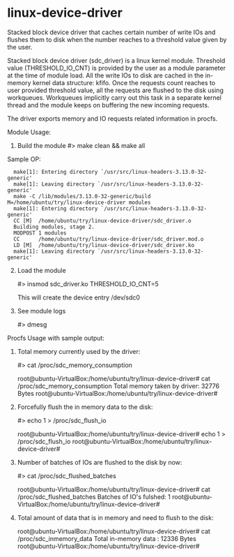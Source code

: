 # linux-device-driver
Stacked block device driver that caches certain number of write IOs and flushes them to disk when the number reaches to a threshold value given by the user.

Stacked block device driver (sdc_driver) is a linux kernel module.
Threshold value (THRESHOLD_IO_CNT) is provided by the user as a module parameter at the time of module load.
All the write IOs to disk are cached in the in-memory kernel data structure: kfifo.
Once the requests count reaches to user provided threshold value, all the requests are flushed to the disk using workqueues.
Workqueues implicitly carry out this task in a separate kernel thread and the module keeps on buffering the new incoming requests.

The driver exports memory and IO requests related information in procfs.

Module Usage:
1. Build the module
      #> make clean && make all
      
Sample OP:

      make[1]: Entering directory `/usr/src/linux-headers-3.13.0-32-generic'
      make[1]: Leaving directory `/usr/src/linux-headers-3.13.0-32-generic'
      make -C /lib/modules/3.13.0-32-generic/build M=/home/ubuntu/try/linux-device-driver modules
      make[1]: Entering directory `/usr/src/linux-headers-3.13.0-32-generic'
      CC [M]  /home/ubuntu/try/linux-device-driver/sdc_driver.o
      Building modules, stage 2.
      MODPOST 1 modules
      CC      /home/ubuntu/try/linux-device-driver/sdc_driver.mod.o
      LD [M]  /home/ubuntu/try/linux-device-driver/sdc_driver.ko
      make[1]: Leaving directory `/usr/src/linux-headers-3.13.0-32-generic'

2. Load the module

      #> insmod sdc_driver.ko THRESHOLD_IO_CNT=5
  
    This will create the device entry /dev/sdc0
    
3. See module logs

      #> dmesg


Procfs Usage with sample output:
1. Total memory currently used by the driver:
    
    #> cat /proc/sdc_memory_consumption

      root@ubuntu-VirtualBox:/home/ubuntu/try/linux-device-driver# cat /proc/sdc_memory_consumption
      Total memory taken by driver: 32776 Bytes
      root@ubuntu-VirtualBox:/home/ubuntu/try/linux-device-driver# 
      
2. Forcefully flush the in memory data to the disk:

    #> echo 1 > /proc/sdc_flush_io

      root@ubuntu-VirtualBox:/home/ubuntu/try/linux-device-driver# echo 1 > /proc/sdc_flush_io
      root@ubuntu-VirtualBox:/home/ubuntu/try/linux-device-driver# 

3. Number of batches of IOs are flushed to the disk by now:

    #> cat /proc/sdc_flushed_batches 
    
    root@ubuntu-VirtualBox:/home/ubuntu/try/linux-device-driver# cat /proc/sdc_flushed_batches 
    Batches of IO's fulshed: 1
    root@ubuntu-VirtualBox:/home/ubuntu/try/linux-device-driver#
    
4. Total amount of data that is in memory and need to flush to the disk:

    root@ubuntu-VirtualBox:/home/ubuntu/try/linux-device-driver# cat /proc/sdc_inmemory_data 
    Total in-memory data : 12336 Bytes
    root@ubuntu-VirtualBox:/home/ubuntu/try/linux-device-driver#
